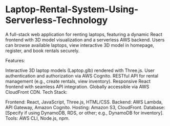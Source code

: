 # Laptop-Rental-System-Using-Serverless-Technology
A full-stack web application for renting laptops, featuring a dynamic React frontend with 3D model visualization and a serverless AWS backend. Users can browse available laptops, view interactive 3D model in homepage, register, and book rentals securely.

Features:

Interactive 3D laptop models (Laptop.glb) rendered with Three.js.
User authentication and authorization via AWS Cognito.
RESTful API for rental management (e.g., create rentals, view inventory).
Responsive React frontend with seamless API integration.
Globally accessible via AWS CloudFront CDN.
Tech Stack:

Frontend: React, JavaScript, Three.js, HTML/CSS.
Backend: AWS Lambda, API Gateway, Amazon Cognito.
Hosting: Amazon S3, CloudFront.
Database: [Specify if using DynamoDB, RDS, or other; e.g., DynamoDB for inventory].
Tools: AWS CLI, Node.js, npm.
